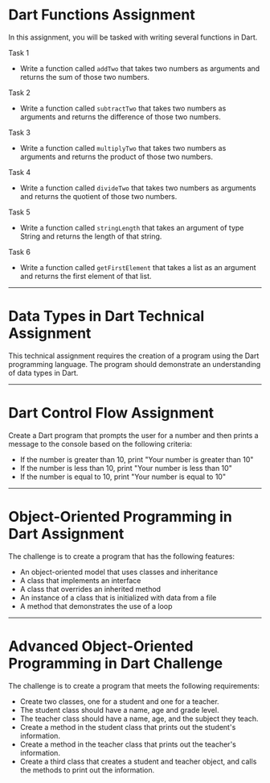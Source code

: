 # Dart Functions Assignment

In this assignment, you will be tasked with writing several functions in Dart.

Task 1
- Write a function called `addTwo` that takes two numbers as arguments and returns the sum of those two numbers.

Task 2
- Write a function called `subtractTwo` that takes two numbers as arguments and returns the difference of those two numbers.

Task 3
- Write a function called `multiplyTwo` that takes two numbers as arguments and returns the product of those two numbers.

Task 4
- Write a function called `divideTwo` that takes two numbers as arguments and returns the quotient of those two numbers.

Task 5 
- Write a function called `stringLength` that takes an argument of type String and returns the length of that string.

Task 6
- Write a function called `getFirstElement` that takes a list as an argument and returns the first element of that list.

---

# Data Types in Dart Technical Assignment

This technical assignment requires the creation of a program using the Dart programming language. The program should demonstrate an understanding of data types in Dart.

---

# Dart Control Flow Assignment

Create a Dart program that prompts the user for a number and then prints a message to the console based on the following criteria:

- If the number is greater than 10, print "Your number is greater than 10"
- If the number is less than 10, print "Your number is less than 10"
- If the number is equal to 10, print "Your number is equal to 10"

---

# Object-Oriented Programming in Dart Assignment

The challenge is to create a program that has the following features:

- An object-oriented model that uses classes and inheritance
- A class that implements an interface
- A class that overrides an inherited method
- An instance of a class that is initialized with data from a file
- A method that demonstrates the use of a loop

---

# Advanced Object-Oriented Programming in Dart Challenge

The challenge is to create a program that meets the following requirements:

- Create two classes, one for a student and one for a teacher.
- The student class should have a name, age and grade level.
- The teacher class should have a name, age, and the subject they teach.
- Create a method in the student class that prints out the student's information.
- Create a method in the teacher class that prints out the teacher's information.
- Create a third class that creates a student and teacher object, and calls the methods to print out the information.
